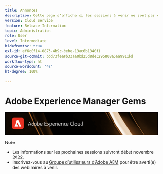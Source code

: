 ```yaml
---
title: Annonces
description: Cette page s’affiche si les sessions à venir ne sont pas encore définies.
version: Cloud Service
feature: Release Information
topic: Administration
role: User
level: Intermediate
hidefromtoc: true
exl-id: ef6c0f14-0873-4b9c-9ebe-13ac6b1340f1
source-git-commit: bdd73fea8b33aa0bd25d8de5295808a6aa9911bd
workflow-type: ht
source-wordcount: '42'
ht-degree: 100%

---
```


# Adobe Experience Manager Gems

![](/help/assets/ADX_Gems.png)

>[!NOTE]
>
>* Les informations sur les prochaines sessions suivront début novembre 2022.
>* Inscrivez-vous au [Groupe d’utilisateurs d’Adobe AEM](https://aem-augs.adobe.com/) pour être averti(e) des webinaires à venir.

